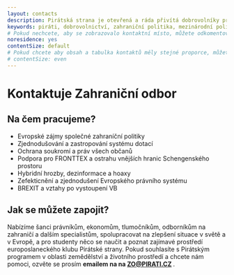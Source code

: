 ```yaml
---
layout: contacts
description: Pirátská strana je otevřená a ráda přivítá dobrovolníky pro oblasti v zahraničí a mezinárodní politice.
keywords: piráti, dobrovolnictví, zahraniční politika, mezinárodní politika
# Pokud nechcete, aby se zobrazovalo kontaktní místo, můžete odkomentovat následující řádek:
noresidence: yes
contentSize: default
# Pokud chcete aby obsah a tabulka kontaktů měly stejné proporce, můžete použít:
# contentSize: even
---
```


<div class="o-section-header o-section-header--indented">
  <h1 class="t-h2-alt">Kontaktuje Zahraniční odbor</h1>
</div>

<div class="o-section-header o-section-header--indented">
  <h2 class="t-h2-alt">Na čem pracujeme?</h2>
</div>

<ul>
  <li>Evropské zájmy společné zahraníční politiky</li>
  <li>Zjednodušování a zastropování systému dotací</li>
  <li>Ochrana soukromí a práv všech občanů</li>
  <li>Podpora pro FRONTTEX a ostrahu vnějších hranic Schengenského prostoru</li>
  <li>Hybridní hrozby, dezinformace a hoaxy </li>
  <li>Zefekticnění a zjednodušení Evropského právního systému</li>
  <li>BREXIT a vztahy po vystoupení VB</li>
</ul>
  
  
<div class="o-section-header o-section-header--indented">
  <h2 class="t-h2-alt">Jak se můžete zapojit?</h2>
</div>

Nabízíme šanci právníkům, ekonomům, tlumočníkům, odborníkům na zahraničí a dalším specialistům, spolupracovat na zlepšení situace v světě a v Evropě, a pro studenty něco se naučit a poznat zajímavé prostředí europoslaneckého klubu Pirátské strany. Pokud souhlasíte s Pirátským programem v oblasti zemědělství a životního prostředí a chcete nám pomoci, ozvěte se prosím <b>emailem na na <a href="mailto:zo@pirati.cz">ZO@PIRATI.CZ </a></b>. 
